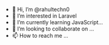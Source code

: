 - 👋 Hi, I’m @rahultechn0
- 👀 I’m interested in Laravel 
- 🌱 I’m currently learning JavaScript...
- 💞️ I’m looking to collaborate on ...
- 📫 How to reach me ...

<!---
rahultechn0/rahultechn0 is a ✨ special ✨ repository because its `README.md` (this file) appears on your GitHub profile.
You can click the Preview link to take a look at your changes.
--->
